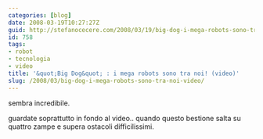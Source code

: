 ```yaml
---
categories: [blog]
date: 2008-03-19T10:27:27Z
guid: http://stefanocecere.com/2008/03/19/big-dog-i-mega-robots-sono-tra-noi-video/
id: 758
tags:
- robot
- tecnologia
- video
title: '&quot;Big Dog&quot; : i mega robots sono tra noi! (video)'
slug: /2008/03/big-dog-i-mega-robots-sono-tra-noi-video/
---
```


sembra incredibile.
  
guardate soprattutto in fondo al video.. quando questo bestione salta su quattro zampe e supera ostacoli difficilissimi.